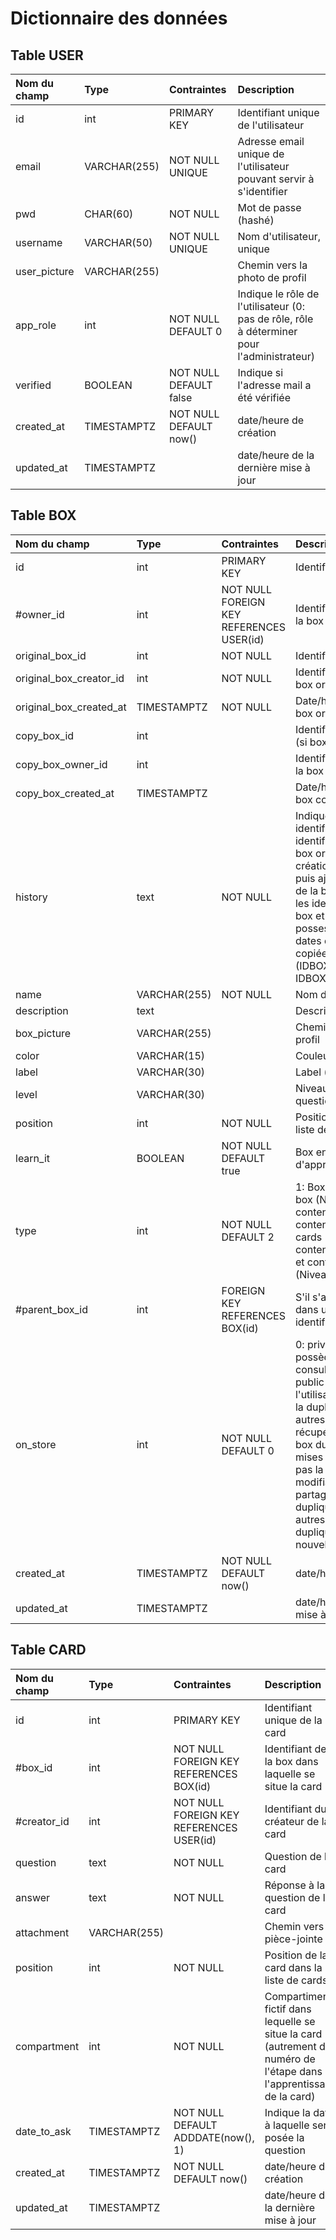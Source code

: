 # Dictionnaire des données

## Table USER

| Nom du champ  | Type           | Contraintes              | Description |
| :------------ |:---------------| :------------------------|:--------------- |
| id            | int            | PRIMARY KEY              | Identifiant unique de l'utilisateur |
| email         | VARCHAR(255)   | NOT NULL UNIQUE          | Adresse email unique de l'utilisateur pouvant servir à s'identifier |
| pwd           | CHAR(60)       | NOT NULL                 | Mot de passe (hashé) |
| username      | VARCHAR(50)    | NOT NULL UNIQUE          | Nom d'utilisateur, unique |
| user_picture  | VARCHAR(255)   |                          | Chemin vers la photo de profil   |
| app_role      | int            | NOT NULL DEFAULT 0       | Indique le rôle de l'utilisateur (0: pas de rôle, rôle à déterminer pour l'administrateur) |
| verified      | BOOLEAN        | NOT NULL DEFAULT false   | Indique si l'adresse mail a été vérifiée |
| created_at    | TIMESTAMPTZ    | NOT NULL DEFAULT now()   | date/heure de création |
| updated_at    | TIMESTAMPTZ    |                          | date/heure de la dernière mise à jour |

## Table BOX

| Nom du champ           | Type           | Contraintes     | Description |
| :----------------------|:---------------| :---------------|:--------------- |
| id                     | int            | PRIMARY KEY     | Identifiant unique de la box |
| #owner_id              | int            | NOT NULL FOREIGN KEY REFERENCES USER(id) | Identifiant du possesseur de la box |
| original_box_id        | int            | NOT NULL        | Identifiant de la box originale |
| original_box_creator_id| int            | NOT NULL        | Identifiant du créateur de la box originale |
| original_box_created_at| TIMESTAMPTZ    | NOT NULL        | Date/heure de création de la box originale |
| copy_box_id            | int            |                 | Identifiant de la box copiée (si box copiée) |
| copy_box_owner_id      | int            |                 | Identifiant du possesseur de la box copiée (si box copiée) |
| copy_box_created_at    | TIMESTAMPTZ    |                 | Date/heure de création de la box copiée (si box copiée) |
| history       | text           | NOT NULL                 | Indique en premier : identifiant de la box originale, identifiant du créateur de la box originale, date/heure de création de la box originale puis ajoute à chaque copie de la box (séparé d'un tiret) les identifiants des nouvelles box et des différents possesseurs ainsi que les dates de création des box copiées (IDBOX.IDUSER.CREATEDAT-IDBOX.IDUSER.CREATEDAT) |
| name          | VARCHAR(255)   | NOT NULL                 | Nom de la box |
| description   | text           |                          | Descriptif de la box |
| box_picture   | VARCHAR(255)   |                          | Chemin vers la photo de profil   |
| color         | VARCHAR(15)   |                          | Couleur associée à la box   |
| label         | VARCHAR(30)   |                          | Label (thématique) de la box   |
| level         | VARCHAR(30)   |                          | Niveau de difficulté des questions  |
| position      | int            | NOT NULL                 | Position de la box dans la liste de boxes |
| learn_it      | BOOLEAN        | NOT NULL DEFAULT true    | Box en cours d'apprentissage  |
| type          | int            | NOT NULL DEFAULT 2       | 1: Box contenant d'autres box (Niveau 1) ; 2: Box ne contenant pas d'autres box, contenant seulement des cards (Niveau 1) ; 3: Box contenue dans une autre box et contenant des cards (Niveau 2) |
| #parent_box_id | int            | FOREIGN KEY REFERENCES BOX(id)                         | S'il s'agit d'une box contenue dans une autre box : identifiant de la box parente   |
| on_store   | int            | NOT NULL DEFAULT 0       | 0: privée, seul l'utilisateur possède la box, il peut la consulter ou la modifier; 1: public et non modifiable, l'utilisateur partage sa box en la dupliquant sur le store, les autres utilisateurs peuvent la récupérer en dupliquant la box du store (et bénéficier de mises à jour ?), ils ne peuvent pas la modifier ; 2: public et modifiable, l'utilisateur partage sa box en la dupliquant sur le store, les autres utilisateurs peuvent la dupliquer puis modifier leur nouvelle box |
| created_at    | TIMESTAMPTZ    | NOT NULL DEFAULT now()   | date/heure de création |
| updated_at    | TIMESTAMPTZ    |                          | date/heure de la dernière mise à jour |

## Table CARD

| Nom du champ  | Type           | Contraintes              | Description |
| :------------ |:---------------| :------------------------|:--------------- |
| id            | int            | PRIMARY KEY              | Identifiant unique de la card |
| #box_id       | int            | NOT NULL FOREIGN KEY REFERENCES BOX(id)               | Identifiant de la box dans laquelle se situe la card |
| #creator_id   | int            | NOT NULL FOREIGN KEY REFERENCES USER(id)               | Identifiant du créateur de la card |
| question      | text           | NOT NULL                 | Question de la card |
| answer        | text           | NOT NULL                 | Réponse à la question de la card |
| attachment    | VARCHAR(255)   |                          | Chemin vers la pièce-jointe    |
| position      | int            | NOT NULL                 | Position de la card dans la liste de cards|
| compartment   | int            | NOT NULL                 | Compartiment fictif dans lequelle se situe la card (autrement dit : numéro de l'étape dans l'apprentissage de la card)   |
| date_to_ask   | TIMESTAMPTZ    | NOT NULL DEFAULT ADDDATE(now(), 1)           | Indique la date à laquelle sera posée la question |
| created_at    | TIMESTAMPTZ    | NOT NULL DEFAULT now()   | date/heure de création |
| updated_at    | TIMESTAMPTZ    |                          | date/heure de la dernière mise à jour |
